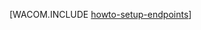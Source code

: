 ﻿<properties linkid="manage-windows-howto-setup-endpoints" urlDisplayName="Настройка конечных точек" pageTitle="Настройка конечных точек на виртуальных машинах Windows Azure" metaKeywords="Настройка конфигурации Azure, настройка подключения виртуальной машины" description="Как установить связь с виртуальной машиной в Windows Azure." metaCanonical="" services="virtual-machines" documentationCenter="" title="" authors=""  solutions="" writer="" manager="" editor=""  />



[WACOM.INCLUDE [howto-setup-endpoints](../includes/howto-setup-endpoints.md)]

